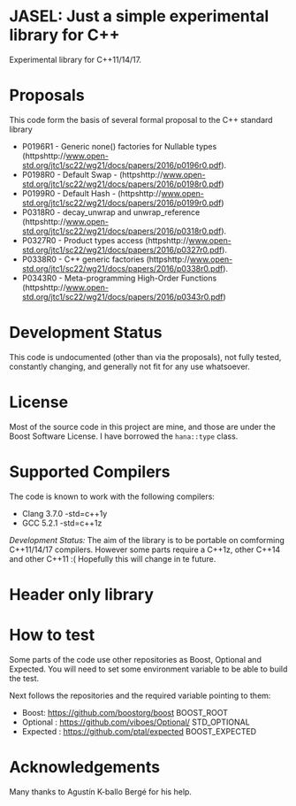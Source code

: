 JASEL: Just a simple experimental library for C++
=================================================

Experimental library for C++11/14/17. 

# Proposals

This code form the basis of several formal proposal to the C++ standard library

* P0196R1 - Generic none() factories for Nullable types   (httpshttp://www.open-std.org/jtc1/sc22/wg21/docs/papers/2016/p0196r0.pdf).
* P0198R0 - Default Swap - (httpshttp://www.open-std.org/jtc1/sc22/wg21/docs/papers/2016/p0198r0.pdf)
* P0199R0 - Default Hash - (httpshttp://www.open-std.org/jtc1/sc22/wg21/docs/papers/2016/p0199r0.pdf)
* P0318R0 - decay_unwrap and unwrap_reference  (httpshttp://www.open-std.org/jtc1/sc22/wg21/docs/papers/2016/p0318r0.pdf).
* P0327R0 - Product types access    (httpshttp://www.open-std.org/jtc1/sc22/wg21/docs/papers/2016/p0327r0.pdf).
* P0338R0 - C++ generic factories  (httpshttp://www.open-std.org/jtc1/sc22/wg21/docs/papers/2016/p0338r0.pdf).
* P0343R0 - Meta-programming High-Order Functions (httpshttp://www.open-std.org/jtc1/sc22/wg21/docs/papers/2016/p0343r0.pdf)
 
# Development Status

This code is undocumented (other than via the proposals), not fully tested, constantly changing, and generally not fit for any use whatsoever.

# License

Most of the source code in this project are mine, and those are under the Boost Software License. I have borrowed the `hana::type` class.

# Supported Compilers

The code is known to work with the following compilers:

* Clang 3.7.0 -std=c++1y
* GCC 5.2.1 -std=c++1z

*Development Status:* The aim of the library is to be portable on comforming C++11/14/17 compilers. 
However some parts require a C++1z, other C++14 and other C++11 :(
Hopefully this will change in te future.

# Header only library

# How to test

Some parts of the code use other repositories as Boost, Optional and Expected.
You will need to set some environment variable to be able to build the test.

Next follows the repositories and the required variable pointing to them:

* Boost: https://github.com/boostorg/boost BOOST_ROOT 
* Optional : https://github.com/viboes/Optional/ STD_OPTIONAL
* Expected : https://github.com/ptal/expected BOOST_EXPECTED

# Acknowledgements 

Many thanks to Agustín K-ballo Bergé for his help. 
